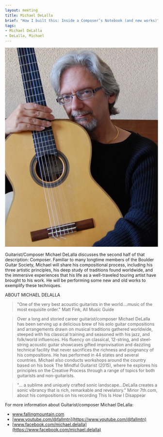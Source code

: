 ```yaml
---
layout: meeting
title: Michael DeLalla
brief: "How I built this: Inside a Composer’s Notebook (and new works)"
tags:
- Michael DeLalla
- DeLalla, Michael
---
```

![Michael DeLalla](/pics/20240624-MichaelDeLalla.jpg)

Guitarist/Composer Michael DeLalla discusses the second half of that description: Composer. Familiar to many longtime members of the Boulder Guitar Society, Michael will share his compositional process, including his three artistic principles, his deep study of traditions found worldwide, and the immersive experiences that his life as a well-traveled touring artist have brought to his work. He will be performing some new and old works to exemplify these techniques.

ABOUT MICHAEL DELALLA
> "One of the very best acoustic guitarists in the world....music of the most exquisite order." Matt Fink, All Music Guide

> Over a long and storied career guitarist/composer Michael DeLalla has been serving up a delicious brew of his solo guitar compositions and arrangements drawn on musical traditions gathered worldwide, steeped with his classical training and seasoned with his jazz, and folk/world influences. His fluency on classical, 12-string, and steel-string acoustic guitar showcases gifted improvisation and dazzling technical facility that never sacrifices the richness and poignancy of his compositions. He has performed in 44 states and several countries. Michael also conducts workshops around the country based on his book The Mindful Guitarist (2015), where he explores his principles on the Creative Process through a range of topics for both guitarists and non-guitarists.

> "... a sublime and uniquely crafted sonic landscape…DeLalla creates a sonic vibrancy that is rich, remarkable and revelatory." Minor 7th.com, about his compositions on his recording This Is How I Disappear

For more information about Guitarist/composer Michael DeLalla:
* [www.fallingmountain.com ](https://www.fallingmountain.com/)
* [www.youtube.com/@fallmtn](https://www.youtube.com/@fallmtn)
* [www.facebook.com/michael.delalla](https://www.facebook.com/michael.delalla)

